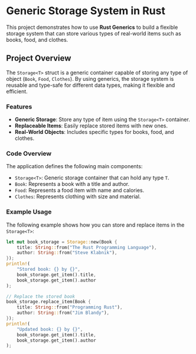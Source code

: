 # Generic Storage System in Rust

This project demonstrates how to use **Rust Generics** to build a flexible storage system that can store various types of real-world items such as books, food, and clothes.

## Project Overview

The `Storage<T>` struct is a generic container capable of storing any type of object (`Book`, `Food`, `Clothes`). By using generics, the storage system is reusable and type-safe for different data types, making it flexible and efficient.

### Features

- **Generic Storage**: Store any type of item using the `Storage<T>` container.
- **Replaceable Items**: Easily replace stored items with new ones.
- **Real-World Objects**: Includes specific types for books, food, and clothes.

### Code Overview

The application defines the following main components:
- `Storage<T>`: Generic storage container that can hold any type `T`.
- `Book`: Represents a book with a title and author.
- `Food`: Represents a food item with name and calories.
- `Clothes`: Represents clothing with size and material.

### Example Usage

The following example shows how you can store and replace items in the `Storage<T>`:

```rust
let mut book_storage = Storage::new(Book {
    title: String::from("The Rust Programming Language"),
    author: String::from("Steve Klabnik"),
});
println!(
    "Stored book: {} by {}",
    book_storage.get_item().title,
    book_storage.get_item().author
);

// Replace the stored book
book_storage.replace_item(Book {
    title: String::from("Programming Rust"),
    author: String::from("Jim Blandy"),
});
println!(
    "Updated book: {} by {}",
    book_storage.get_item().title,
    book_storage.get_item().author
);
